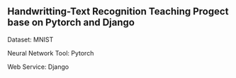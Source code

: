 ## Handwritting-Text Recognition Teaching Progect base on Pytorch and Django

Dataset: MNIST

Neural Network Tool: Pytorch 

Web Service: Django
